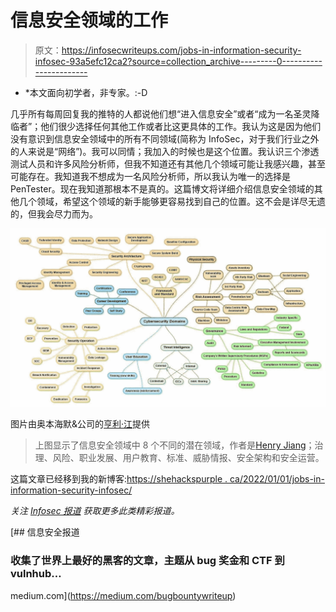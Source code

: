 # 信息安全领域的工作

> 原文：<https://infosecwriteups.com/jobs-in-information-security-infosec-93a5efc12ca2?source=collection_archive---------0----------------------->

* *本文面向初学者，非专家。:-D

几乎所有每周回复我的推特的人都说他们想“进入信息安全”或者“成为一名圣灵降临者”；他们很少选择任何其他工作或者比这更具体的工作。我认为这是因为他们没有意识到信息安全领域中的所有不同领域(简称为 InfoSec，对于我们行业之外的人来说是“网络”)。我可以同情；我加入的时候也是这个位置。我认识三个渗透测试人员和许多风险分析师，但我不知道还有其他几个领域可能让我感兴趣，甚至可能存在。我知道我不想成为一名风险分析师，所以我认为唯一的选择是 PenTester。现在我知道那根本不是真的。这篇博文将详细介绍信息安全领域的其他几个领域，希望这个领域的新手能够更容易找到自己的位置。这不会是详尽无遗的，但我会尽力而为。

![](img/3e7cab3b3f861c5bbe97b1c3d2f50f67.png)

图片由奥本海默&公司的[亨利·江](http://www.sccongress.com/new-york/henry-jiang/author/40883/)提供

> 上图显示了信息安全领域中 8 个不同的潜在领域，作者是[Henry Jiang](http://www.sccongress.com/new-york/henry-jiang/author/40883/)；治理、风险、职业发展、用户教育、标准、威胁情报、安全架构和安全运营。

这篇文章已经移到我的新博客:[https://shehackspurple . ca/2022/01/01/jobs-in-information-security-infosec/](https://shehackspurple.ca/2022/01/01/jobs-in-information-security-infosec/)

*关注* [*Infosec 报道*](https://medium.com/bugbountywriteup) *获取更多此类精彩报道。*

[](https://medium.com/bugbountywriteup) [## 信息安全报道

### 收集了世界上最好的黑客的文章，主题从 bug 奖金和 CTF 到 vulnhub…

medium.com](https://medium.com/bugbountywriteup)